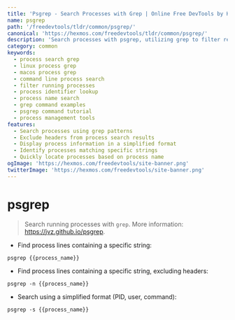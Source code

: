 ```yaml
---
title: 'Psgrep - Search Processes with Grep | Online Free DevTools by Hexmos'
name: psgrep
path: '/freedevtools/tldr/common/psgrep/'
canonical: 'https://hexmos.com/freedevtools/tldr/common/psgrep/'
description: 'Search processes with psgrep, utilizing grep to filter results. Find running processes quickly and efficiently. Free online tool, no registration required.'
category: common
keywords:
  - process search grep
  - linux process grep
  - macos process grep
  - command line process search
  - filter running processes
  - process identifier lookup
  - process name search
  - grep command examples
  - psgrep command tutorial
  - process management tools
features:
  - Search processes using grep patterns
  - Exclude headers from process search results
  - Display process information in a simplified format
  - Identify processes matching specific strings
  - Quickly locate processes based on process name
ogImage: 'https://hexmos.com/freedevtools/site-banner.png'
twitterImage: 'https://hexmos.com/freedevtools/site-banner.png'
---
```


# psgrep

> Search running processes with `grep`.
> More information: <https://jvz.github.io/psgrep>.

- Find process lines containing a specific string:

`psgrep {{process_name}}`

- Find process lines containing a specific string, excluding headers:

`psgrep -n {{process_name}}`

- Search using a simplified format (PID, user, command):

`psgrep -s {{process_name}}`
